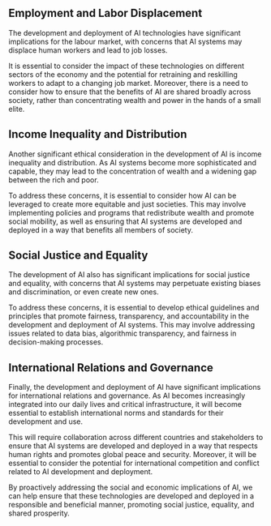 
Employment and Labor Displacement
---------------------------------

The development and deployment of AI technologies have significant implications for the labour market, with concerns that AI systems may displace human workers and lead to job losses.

It is essential to consider the impact of these technologies on different sectors of the economy and the potential for retraining and reskilling workers to adapt to a changing job market. Moreover, there is a need to consider how to ensure that the benefits of AI are shared broadly across society, rather than concentrating wealth and power in the hands of a small elite.

Income Inequality and Distribution
----------------------------------

Another significant ethical consideration in the development of AI is income inequality and distribution. As AI systems become more sophisticated and capable, they may lead to the concentration of wealth and a widening gap between the rich and poor.

To address these concerns, it is essential to consider how AI can be leveraged to create more equitable and just societies. This may involve implementing policies and programs that redistribute wealth and promote social mobility, as well as ensuring that AI systems are developed and deployed in a way that benefits all members of society.

Social Justice and Equality
---------------------------

The development of AI also has significant implications for social justice and equality, with concerns that AI systems may perpetuate existing biases and discrimination, or even create new ones.

To address these concerns, it is essential to develop ethical guidelines and principles that promote fairness, transparency, and accountability in the development and deployment of AI systems. This may involve addressing issues related to data bias, algorithmic transparency, and fairness in decision-making processes.

International Relations and Governance
--------------------------------------

Finally, the development and deployment of AI have significant implications for international relations and governance. As AI becomes increasingly integrated into our daily lives and critical infrastructure, it will become essential to establish international norms and standards for their development and use.

This will require collaboration across different countries and stakeholders to ensure that AI systems are developed and deployed in a way that respects human rights and promotes global peace and security. Moreover, it will be essential to consider the potential for international competition and conflict related to AI development and deployment.

By proactively addressing the social and economic implications of AI, we can help ensure that these technologies are developed and deployed in a responsible and beneficial manner, promoting social justice, equality, and shared prosperity.
